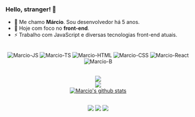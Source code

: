 ### Hello, stranger! 👋

- 💬 Me chamo **Márcio**. Sou desenvolvedor há 5 anos.
- 📘 Hoje com foco no **front-end**.
- ⚡ Trabalho com JavaScript e diversas tecnologias front-end atuais.

<div align="center" style="display: inline_block"><br>

  <img align="center" alt="Marcio-JS" src="https://img.shields.io/badge/JavaScript-F7DF1E?style=for-the-badge&logo=javascript&logoColor=black">
  <img align="center" alt="Marcio-TS" src="https://img.shields.io/badge/TypeScript-007ACC?style=for-the-badge&logo=typescript&logoColor=white">
  <img align="center" alt="Marcio-HTML" src="https://img.shields.io/badge/HTML5-E34F26?style=for-the-badge&logo=html5&logoColor=white">
  <img align="center" alt="Marcio-CSS" src="https://img.shields.io/badge/CSS3-1572B6?style=for-the-badge&logo=css3&logoColor=white">
  <img align="center" alt="Marcio-React" src="https://img.shields.io/badge/React-20232A?style=for-the-badge&logo=react&logoColor=61DAFB">
  <img align="center" alt="Marcio-B" src="https://img.shields.io/badge/Node.js-43853D?style=for-the-badge&logo=node.js&logoColor=white"/>
  </div> <br>
  
  <div align="center">
  <a href="https://github.com/marciodiniz7x">

  <img src="https://github-readme-stats.vercel.app/api/top-langs/?username=marciodiniz7x&layout=compact&langs_count=7&theme=dracula"/> <br>
  <img src="https://streak-stats.demolab.com/?user=marciodiniz7x&count_private=true color=7ADD8B&theme=dracula&title_color=7ADD8B"/> <br>
  [![Marcio's github stats](https://bad-apple-github-readme.vercel.app/api?username=marciodiniz7x&show_icons=true&count_private=true&line_height=20&icon_color=BAA8FE&theme=dracula&title_color=BAA8FE)](#)
</div>
    
  <br>
  <div align="center">
       <a href="https://instagram.com/marciodiniz7x" target="_blank"><img src="https://img.shields.io/badge/-Instagram-%23E4405F?style=for-the-badge&logo=instagram&logoColor=white" target="_blank"></a>
       <a href="https://wa.me/5583993478941" target="_blank"><img src="https://img.shields.io/badge/WhatsApp-25D366?style=for-the-badge&logo=whatsapp&logoColor=white" target="_blank"></a>
       <a href = "mailto:marciodiniz.dev@gmail.com"><img src="https://img.shields.io/badge/-Gmail-%23333?style=for-the-badge&logo=gmail&logoColor=white" target="_blank"></a>
